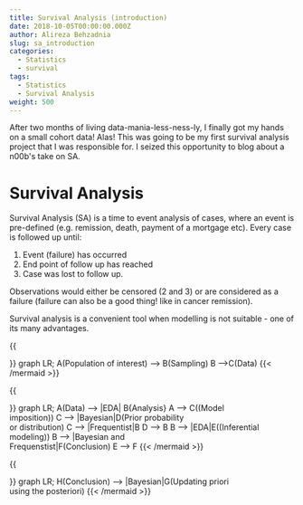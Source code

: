 ```yaml
---
title: Survival Analysis (introduction)
date: 2018-10-05T00:00:00.000Z
author: Alireza Behzadnia
slug: sa_introduction
categories:
  - Statistics
  - survival
tags:
  - Statistics
  - Survival Analysis
weight: 500
---
```


After two months of living data-mania-less-ness-ly, I finally got my hands on a small cohort data! Alas! This was going to be my first survival analysis project that I was responsible for. I seized this opportunity to blog about a n00b's take on SA.

# Survival Analysis

Survival Analysis (SA) is a time to event analysis of cases, where an event is pre-defined (e.g. remission, death, payment of a mortgage etc). Every case is followed up until:

1. Event (failure) has occurred
2. End point of follow up has reached
3. Case was lost to follow up.

Observations would either be censored (2 and 3) or are considered as a failure (failure can also be a good thing! like in cancer remission).

Survival analysis is a convenient tool when modelling is not suitable - one of its many advantages.

{{

<mermaid align="center">}}
graph LR;
    A(Population of interest) --&gt; B(Sampling)
    B --&gt;C(Data)
{{&lt; /mermaid &gt;}}</mermaid>

{{

<mermaid align="center">}}
graph LR;
    A(Data) --&gt; |EDA| B{Analysis}
    A --&gt; C((Model <br> imposition))
    C --&gt; |Bayesian|D(Prior probability <br> or distribution)
    C --&gt; |Frequentist|B
    D --&gt; B
    B --&gt; |EDA|E((Inferential <br> modeling))
    B --&gt; |Bayesian and <br> Frequenstist|F(Conclusion)
    E --&gt; F
{{&lt; /mermaid &gt;}}</mermaid>

{{

<mermaid align="center">}}
graph LR;
    H(Conclusion) --&gt; |Bayesian|G(Updating priori <br> using the posteriori)
{{&lt; /mermaid &gt;}}</mermaid>
